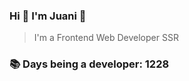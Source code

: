### Hi 👋 I&#39;m Juani 🦁

> I&#39;m a Frontend Web Developer SSR

### 📚 Days being a developer: 1228
